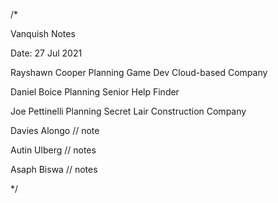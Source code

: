 /* 

Vanquish Notes 

Date: 27 Jul 2021

Rayshawn Cooper
Planning Game Dev Cloud-based Company

Daniel Boice
Planning Senior Help Finder

Joe Pettinelli
Planning Secret Lair Construction Company

Davies Alongo
// note

Autin Ulberg
// notes

Asaph Biswa
// notes

*/
